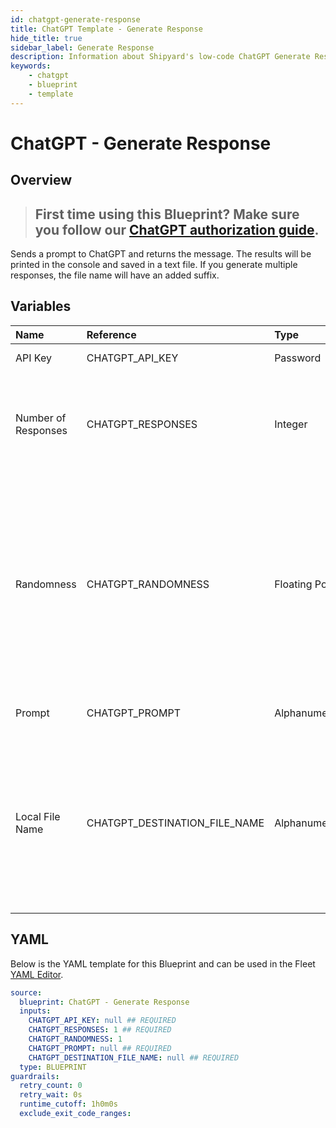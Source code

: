 ```yaml
---
id: chatgpt-generate-response
title: ChatGPT Template - Generate Response
hide_title: true
sidebar_label: Generate Response
description: Information about Shipyard's low-code ChatGPT Generate Response blueprint. Sends a prompt to ChatGPT and returns the response in a text file and printed to the console.
keywords:
    - chatgpt
    - blueprint
    - template
---
```


# ChatGPT - Generate Response

## Overview

> ## **First time using this Blueprint? Make sure you follow our [ChatGPT authorization guide](https://www.shipyardapp.com/docs/blueprint-library/chatgpt/chatgpt-authorization/)**.

Sends a prompt to ChatGPT and returns the message. The results will be printed in the console and saved in a text file. If you generate multiple responses, the file name will have an added suffix. 

## Variables

| Name | Reference | Type | Required | Default | Options | Description |
|:---|:---|:---|:---|:---|:---|:---|
| API Key | CHATGPT_API_KEY | Password | :white_check_mark: | - | - | API Key from OpenAI |
| Number of Responses | CHATGPT_RESPONSES | Integer | :white_check_mark: | 1 | - | The number of chat completion choices to generate for each input message. Defaults to 1 |
| Randomness | CHATGPT_RANDOMNESS | Floating Point | :heavy_minus_sign: | 1 | - | What sampling temperature to use, between 0 and 2. Higher values like 1.8 will make the output more random, while lower values like 0.2 will make it more focused and deterministic. |
| Prompt | CHATGPT_PROMPT | Alphanumeric | :white_check_mark: | - | - | Prompt that will be sent to ChatGPT |
| Local File Name | CHATGPT_DESTINATION_FILE_NAME | Alphanumeric | :white_check_mark: | - | - | The name for the txt file once it is generated. If more than one response is generated, the files will have counted suffixes (file.txt, file_1.txt,...) |


## YAML

Below is the YAML template for this Blueprint and can be used in the Fleet [YAML Editor](../../reference/fleets/yaml-editor.md).

```yaml
source:
  blueprint: ChatGPT - Generate Response
  inputs:
    CHATGPT_API_KEY: null ## REQUIRED
    CHATGPT_RESPONSES: 1 ## REQUIRED
    CHATGPT_RANDOMNESS: 1 
    CHATGPT_PROMPT: null ## REQUIRED
    CHATGPT_DESTINATION_FILE_NAME: null ## REQUIRED
  type: BLUEPRINT
guardrails:
  retry_count: 0
  retry_wait: 0s
  runtime_cutoff: 1h0m0s
  exclude_exit_code_ranges:
```
